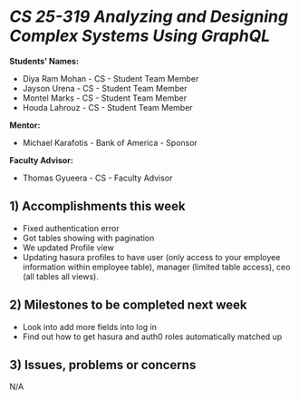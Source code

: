 # *CS 25-319 Analyzing and Designing Complex Systems Using GraphQL*

**Students' Names:**
-  Diya Ram Mohan - CS - Student Team Member
-  Jayson Urena - CS - Student Team Member
-  Montel Marks - CS - Student Team Member
-  Houda Lahrouz - CS - Student Team Member

**Mentor:**
- Michael Karafotis - Bank of America - Sponsor

**Faculty Advisor:**
- Thomas Gyueera - CS - Faculty Advisor

## 1) Accomplishments this week ##
 * Fixed authentication error 
 * Got tables showing with pagination 
 * We updated Profile view 
 * Updating hasura profiles to have user (only access to your employee information within employee table), manager (limited table access), ceo (all tables all views).

## 2) Milestones to be completed next week ##
  * Look into add more fields into log in
  * Find out how to get hasura and auth0 roles automatically matched up 

## 3) Issues, problems or concerns ##
 N/A


